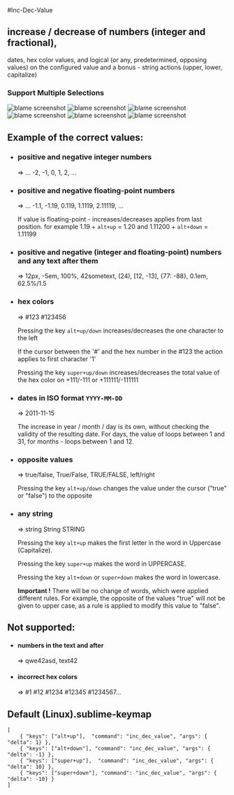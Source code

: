 #Inc-Dec-Value

## increase / decrease of numbers (integer and fractional),
dates, hex color values, and logical (or any, predetermined, opposing values) on the configured value and a bonus - string actions (upper, lower, capitalize)

### Support Multiple Selections

![blame screenshot](https://github.com/rmaksim/Sublime-Text-2-Inc-Dec-Value/raw/master/inc_dec_number.gif)
![blame screenshot](https://github.com/rmaksim/Sublime-Text-2-Inc-Dec-Value/raw/master/inc_dec_hex_color.gif)
![blame screenshot](https://github.com/rmaksim/Sublime-Text-2-Inc-Dec-Value/raw/master/inc_dec_opposite.gif)
![blame screenshot](https://github.com/rmaksim/Sublime-Text-2-Inc-Dec-Value/raw/master/inc_dec_float.gif)
![blame screenshot](https://github.com/rmaksim/Sublime-Text-2-Inc-Dec-Value/raw/master/inc_dec_dates.gif)
![blame screenshot](https://github.com/rmaksim/Sublime-Text-2-Inc-Dec-Value/raw/master/inc_dec_strings.gif)


Example of the correct values:
------------------------------

  * ### positive and negative integer numbers

    => ... -2, -1, 0, 1, 2, ...


  * ### positive and negative floating-point numbers

    => ... -1.1, -1.19, 0.119, 1.1119, 2.11119, ...

    If value is floating-point - increases/decreases applies from last position.
    for example 1.19 + `alt+up` = 1.20 and 1.11200 + `alt+down` = 1.11199


  * ### positive and negative (integer and floating-point) numbers and any text after them

    => 12px, -5em, 100%, 42sometext, (24), [12, -13], {77: -88}, 0.1em, 62.5%/1.5


  * ### hex colors

    => #123 #123456

    Pressing the key `alt+up/down` increases/decreases
    the one character to the left

    If the cursor between the '#' and the hex number in the #123
    the action applies to first character '1'

    Pressing the key `super+up/down` increases/decreases
    the total value of the hex color on +111/-111 or +111111/-111111


  * ### dates in ISO format `YYYY-MM-DD`

    => 2011-11-15

    The increase in year / month / day is its own, without checking the validity of the resulting date.
    For days, the value of loops between 1 and 31, for months - loops between 1 and 12.


  * ### opposite values

    => true/false, True/False, TRUE/FALSE, left/right

    Pressing the key `alt+up/down`
    changes the value under the cursor ("true" or "false") to the opposite


  * ### any string

    => string String STRING

    Pressing the key `alt+up` makes the first letter in the word in Uppercase (Capitalize).

    Pressing the key `super+up` makes the word in UPPERCASE.

    Pressing the key `alt+down` or `super+down` makes the word in lowercase.

    **Important !**
    There will be no change of words, which were applied different rules.
    For example, the opposite of the values "true" will not be given to upper case, as a rule is applied to modify this value to "false".


Not supported:
--------------

  * #### numbers in the text and after

    => qwe42asd, text42

  * #### incorrect hex colors

    => #1 #12 #1234 #12345 #1234567...


Default (Linux).sublime-keymap
--------------------------------------------------------------------------------

    [
        { "keys": ["alt+up"],  "command": "inc_dec_value", "args": { "delta": 1} },
        { "keys": ["alt+down"], "command": "inc_dec_value", "args": { "delta": -1} },
        { "keys": ["super+up"],  "command": "inc_dec_value", "args": { "delta": 10} },
        { "keys": ["super+down"], "command": "inc_dec_value", "args": { "delta": -10} }
    ]
